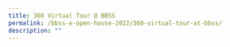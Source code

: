 ```yaml
---
title: 360 Virtual Tour @ BBSS
permalink: /bbss-e-open-house-2022/360-virtual-tour-at-bbss/
description: ""
---
```

